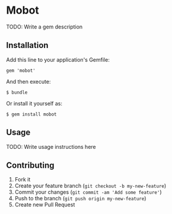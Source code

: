 # Mobot

TODO: Write a gem description

## Installation

Add this line to your application's Gemfile:

    gem 'mobot'

And then execute:

    $ bundle

Or install it yourself as:

    $ gem install mobot

## Usage

TODO: Write usage instructions here

## Contributing

1. Fork it
2. Create your feature branch (`git checkout -b my-new-feature`)
3. Commit your changes (`git commit -am 'Add some feature'`)
4. Push to the branch (`git push origin my-new-feature`)
5. Create new Pull Request
